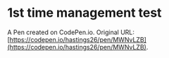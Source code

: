 # 1st time management test

A Pen created on CodePen.io. Original URL: [https://codepen.io/hastings26/pen/MWNvLZB](https://codepen.io/hastings26/pen/MWNvLZB).

